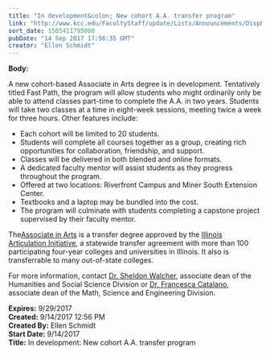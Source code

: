 ```yaml
---
title: "In development&colon; New cohort A.A. transfer program"
link: "http://www.kcc.edu/FacultyStaff/update/Lists/Announcements/DispForm.aspx?ID=2511"
sort_date: 1505411795000
pubDate: "14 Sep 2017 17:56:35 GMT"
creator: "Ellen Schmidt"
---
```


<div><b>Body:</b> <div class="ExternalClass5FF3EACC58A64D38AA5B291462A7A15B"><p>​A new cohort-based Associate in Arts degree is in development. Tentatively titled Fast Path, the program will allow students who might ordinarily only be able to attend classes part-time to complete the A.A. in two years. Students will take two classes at a time in eight-week sessions, meeting twice a week for three hours. Other features include: </p>
<ul><li>Each cohort will be limited to 20 students.</li>
<li>Students will complete all courses together as a group, creating rich opportunities for collaboration, friendship, and support.</li>
<li>Classes will be delivered in both blended and online formats.</li>
<li>A dedicated faculty mentor will assist students as they progress throughout the program.</li>
<li>Offered at two locations: Riverfront Campus and Miner South Extension Center.</li>
<li>Textbooks and a laptop may be bundled into the cost. </li>
<li>The program will culminate with students completing a capstone project supervised by their faculty mentor.</li></ul>
<p>The<a href="http://kcc.smartcatalogiq.com/en/2017-2018/Academic-Catalog/Programs/Transfer-Programs/General-AA">Associate in Arts</a> is a transfer degree approved by the <a href="http://www.itransfer.org/IAI/container.aspx?file=iai">Illinois Articulation Initiative</a>, a statewide transfer agreement with more than 100  participating four-year colleges and universities in Illinois. It also is transferrable to many out-of-state colleges.</p>
<p>For more information, contact <a href="mailto:swalcher@kcc.edu">Dr. Sheldon Walcher</a>, associate dean of the Humanities and Social Science Division or <a href="mailto:fcatalano@kcc.edu">Dr. Francesca Catalano</a>, associate dean of the Math, Science and Engineering Division.</p></div></div>
<div><b>Expires:</b> 9/29/2017</div>
<div><b>Created:</b> 9/14/2017 12:56 PM</div>
<div><b>Created By:</b> Ellen Schmidt</div>
<div><b>Start Date:</b> 9/14/2017</div>
<div><b>Title:</b> In development: New cohort A.A. transfer program</div>
